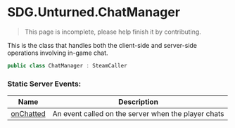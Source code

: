 # SDG.Unturned.ChatManager

> This page is incomplete, please help finish it by contributing.

This is the class that handles both the client-side and server-side operations involving in-game chat.

```csharp
public class ChatManager : SteamCaller
```

### Static Server Events:

Name | Description
------------ | -------------
[onChatted](scripting/sdg/unturned/chatmanager/onchatted) | An event called on the server when the player chats
